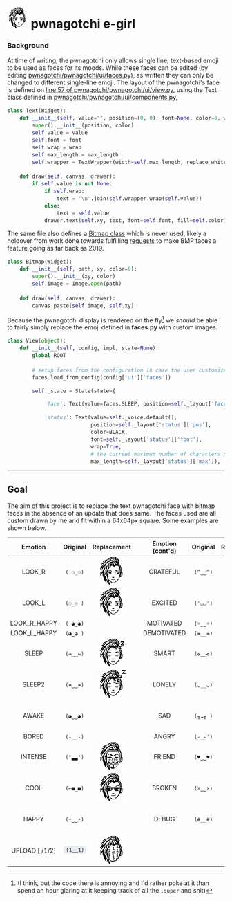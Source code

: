 # <img src="https://github.com/PersephoneKarnstein/egirl-pwnagotchi/blob/master/assets/sideeye.gif?raw=true" height="48"> pwnagotchi e-girl

### Background

At time of writing, the pwnagotchi only allows single line, text-based emoji to be used as faces for its moods. While these faces can be edited (by editing [pwnagotchi/pwnagotchi/ui/faces.py](https://github.com/evilsocket/pwnagotchi/blob/decbeaccb1b3a3b4364204478c7987df0104edf1/pwnagotchi/ui/faces.py)), as written they can only be changed to different single-line emoji. The layout of the pwnagotchi's face is defined on [line 57 of pwnagotchi/pwnagotchi/ui/view.py](https://github.com/evilsocket/pwnagotchi/blob/a5d5533acf9ebf0d70b12b7631b5119aea5b7b3b/pwnagotchi/ui/view.py#L57), using the Text class defined in [pwnagotchi/pwnagotchi/ui/components.py](https://github.com/evilsocket/pwnagotchi/blob/a5d5533acf9ebf0d70b12b7631b5119aea5b7b3b/pwnagotchi/ui/components.py),

```python
class Text(Widget):
    def __init__(self, value="", position=(0, 0), font=None, color=0, wrap=False, max_length=0):
        super().__init__(position, color)
        self.value = value
        self.font = font
        self.wrap = wrap
        self.max_length = max_length
        self.wrapper = TextWrapper(width=self.max_length, replace_whitespace=False) if wrap else None

    def draw(self, canvas, drawer):
        if self.value is not None:
            if self.wrap:
                text = '\n'.join(self.wrapper.wrap(self.value))
            else:
                text = self.value
            drawer.text(self.xy, text, font=self.font, fill=self.color)
```

The same file also defines a [Bitmap class](https://github.com/evilsocket/pwnagotchi/blob/a5d5533acf9ebf0d70b12b7631b5119aea5b7b3b/pwnagotchi/ui/components.py#L14) which is never used, likely a holdover from work done towards fulfilling [requests](https://github.com/evilsocket/pwnagotchi/issues/47) to make BMP faces a feature going as far back as 2019.

```python
class Bitmap(Widget):
    def __init__(self, path, xy, color=0):
        super().__init__(xy, color)
        self.image = Image.open(path)

    def draw(self, canvas, drawer):
        canvas.paste(self.image, self.xy)
```

Because the pwnagotchi display is rendered on the fly[^1] we *should* be able to fairly simply replace the emoji defined in **faces.py** with custom images.

[^1]: (I think, but the code there is annoying and I'd rather poke at it than spend an hour glaring at it keeping track of all the `.super` and shit)

```python
class View(object):
    def __init__(self, config, impl, state=None):
        global ROOT

        # setup faces from the configuration in case the user customized them
        faces.load_from_config(config['ui']['faces'])
```
```python
        self._state = State(state={
```
```python
            'face': Text(value=faces.SLEEP, position=self._layout['face'], color=BLACK, font=fonts.Huge),
```
```python
            'status': Text(value=self._voice.default(),
                           position=self._layout['status']['pos'],
                           color=BLACK,
                           font=self._layout['status']['font'],
                           wrap=True,
                           # the current maximum number of characters per line, assuming each character is 6 pixels wide
                           max_length=self._layout['status']['max']),
```





---
## Goal

The aim of this project is to replace the text pwnagotchi face with bitmap faces in the absence of an update that does same. The faces used are all custom drawn by me and fit within a 64x64px square. Some examples are shown below.


| Emotion | Original      | Replacement | | Emotion (cont'd) | Original | Replacement |
| :---: | :----:      |    :----:   | :---: |    :----:   |    :----:   |    :----:   |
| LOOK_R | `( ⚆_⚆)` | ![Look_R](https://github.com/PersephoneKarnstein/egirl-pwnagotchi/blob/master/faces/LOOK-R.png?raw=true) | | GRATEFUL | `(^‿‿^)` |  |
| LOOK_L | `(☉_☉ )` | ![Look_L](https://github.com/PersephoneKarnstein/egirl-pwnagotchi/blob/master/faces/LOOK-L.png?raw=true) | | EXCITED <!-- on_unread_messages --> | `(ᵔ◡◡ᵔ)` |  |
| LOOK_R_HAPPY | `( ◕‿◕)` |  | | MOTIVATED | `(☼‿‿☼)` |  |
| LOOK_L_HAPPY | `(◕‿◕ )` |  | | DEMOTIVATED | `(≖__≖)` |  |
| SLEEP <!-- long sleep --> | `(⇀‿‿↼)` | ![Sleep](https://github.com/PersephoneKarnstein/egirl-pwnagotchi/blob/master/faces/SLEEP.png?raw=true) | | SMART | `(✜‿‿✜)` | ![Smart](https://github.com/PersephoneKarnstein/egirl-pwnagotchi/blob/master/faces/SMART.png?raw=true) |
| SLEEP2 <!-- short sleep --> | `(≖‿‿≖)` | ![Sleep2](https://github.com/PersephoneKarnstein/egirl-pwnagotchi/blob/master/faces/SLEEP2.png?raw=true) | | LONELY | `(ب__ب)` |  |
| AWAKE | `(◕‿‿◕)` |  | | SAD <!-- on_miss --> | `(╥☁╥ )` |  ![Sad](https://github.com/PersephoneKarnstein/egirl-pwnagotchi/blob/master/faces/SAD.png?raw=true) |
| BORED | `(-__-)` |  | | ANGRY | `(-_-')` | |
| INTENSE <!-- on_assoc : post auth, data transfer can begin --> | `(°▃▃°)` | ![Anonymous](https://github.com/PersephoneKarnstein/egirl-pwnagotchi/blob/master/faces/ANONYMOUS.png?raw=true)  | | FRIEND | `(♥‿‿♥)` | ![Friend](https://github.com/PersephoneKarnstein/egirl-pwnagotchi/blob/master/faces/FRIEND.png?raw=true) |
| COOL <!-- on_deauth --> | `(⌐■_■)` | ![Cool](https://github.com/PersephoneKarnstein/egirl-pwnagotchi/blob/master/faces/COOL.png?raw=true) | | BROKEN <!-- on_reboot --> | `(☓‿‿☓)` | ![Broken](https://github.com/PersephoneKarnstein/egirl-pwnagotchi/blob/master/faces/BROKEN.png?raw=true)  |
| HAPPY <!-- new handshakes --> | `(•‿‿•)` |  | | DEBUG <!-- on_custom --> | `(#__#)` |  ![Debug](https://github.com/PersephoneKarnstein/egirl-pwnagotchi/blob/master/faces/DEBUG.png?raw=true) 
| UPLOAD [ /1/2] | <img src="https://github.com/PersephoneKarnstein/egirl-pwnagotchi/blob/master/assets/upload-old.gif" width="60"> | <img src="https://github.com/PersephoneKarnstein/egirl-pwnagotchi/blob/master/assets/upload-new.gif" height="64"> | | | | |
